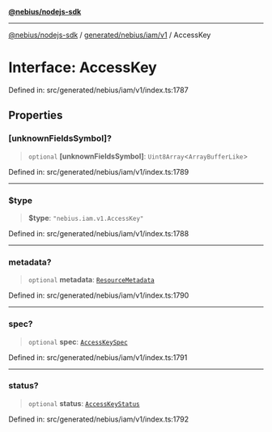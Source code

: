 [**@nebius/nodejs-sdk**](../../../../../README.md)

---

[@nebius/nodejs-sdk](../../../../../README.md) / [generated/nebius/iam/v1](../README.md) / AccessKey

# Interface: AccessKey

Defined in: src/generated/nebius/iam/v1/index.ts:1787

## Properties

### \[unknownFieldsSymbol\]?

> `optional` **\[unknownFieldsSymbol\]**: `Uint8Array`\<`ArrayBufferLike`\>

Defined in: src/generated/nebius/iam/v1/index.ts:1789

---

### $type

> **$type**: `"nebius.iam.v1.AccessKey"`

Defined in: src/generated/nebius/iam/v1/index.ts:1788

---

### metadata?

> `optional` **metadata**: [`ResourceMetadata`](../../../common/v1/interfaces/ResourceMetadata.md)

Defined in: src/generated/nebius/iam/v1/index.ts:1790

---

### spec?

> `optional` **spec**: [`AccessKeySpec`](AccessKeySpec.md)

Defined in: src/generated/nebius/iam/v1/index.ts:1791

---

### status?

> `optional` **status**: [`AccessKeyStatus`](AccessKeyStatus.md)

Defined in: src/generated/nebius/iam/v1/index.ts:1792
